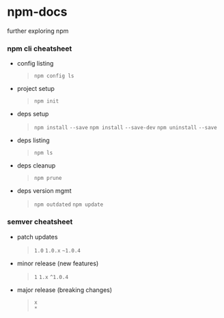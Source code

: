# npm-docs
further exploring npm

### npm cli cheatsheet

* config listing
  > `npm config ls`

* project setup
  > `npm init`

* deps setup
  > `npm install` <dep> `--save`
  > `npm install` <dep> `--save-dev`
  > `npm uninstall` <dep> `--save`

* deps listing
  > `npm ls`

* deps cleanup
  > `npm prune`

* deps version mgmt
  > `npm outdated`
  > `npm update`

### semver cheatsheet

* patch updates
  > `1.0`
  > `1.0.x`
  > `~1.0.4`

* minor release (new features)
  > `1`
  > `1.x`
  > `^1.0.4`

* major release (breaking changes)
  > `x`  
  > `*`
